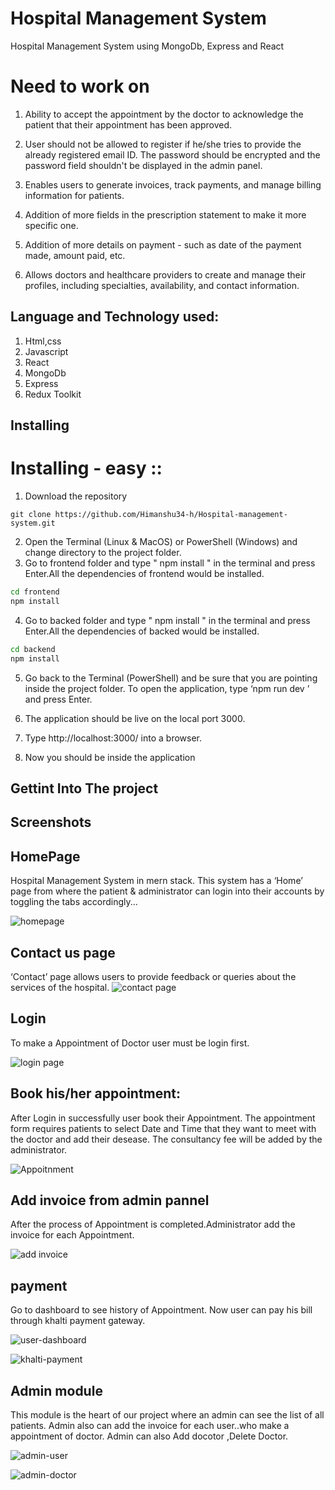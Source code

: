 
# Hospital Management System


Hospital Management System using MongoDb, Express and React


# Need to  work on

1. Ability to accept the appointment by the doctor to acknowledge the patient that their appointment has been approved.


2. User should not be allowed to register if he/she tries to provide the already registered email ID.
The password should be encrypted and the password field shouldn't be displayed in the admin panel.

3. Enables users to generate invoices, track payments, and manage billing information for patients.

4. Addition of more fields in the prescription statement to make it more specific one.

5. Addition of more details on payment - such as date of the payment made, amount paid, etc.

6. Allows doctors and healthcare providers to create and manage their profiles, including specialties, availability, and contact information.


## Language and Technology used:

1. Html,css
2. Javascript
3. React
4. MongoDb
5. Express
6. Redux Toolkit 

## Installing

# Installing - easy ::
1.	Download the repository
```
git clone https://github.com/Himanshu34-h/Hospital-management-system.git
```
2.	Open the Terminal (Linux & MacOS) or PowerShell (Windows) and change directory to the project folder.
3. Go to frontend folder and type " npm install " in the terminal and press Enter.All the dependencies of frontend would be installed.
```bash 
cd frontend 
npm install 
```
4. Go to backed  folder and type " npm install " in the terminal and press Enter.All the dependencies of backed  would be installed.
```bash 
cd backend  
npm install 
```

5.	Go back to the Terminal (PowerShell) and be sure that you are pointing inside the project folder. To open the application, type ‘npm run dev ’ and press Enter.
6.	The application should be live on the local port 3000.  
7.	Type http://localhost:3000/ into a browser.

8.	Now you should be inside the application



## Gettint Into The project


## Screenshots

## HomePage
Hospital Management System in mern stack. This system has a ‘Home’ page from where the patient & administrator can login into their accounts by toggling the tabs accordingly...

![homepage](<Screenshot (4).png>)



## Contact us page

‘Contact’ page allows users to provide feedback or queries about the services of the hospital. 
![contact page](<Screenshot (9).png>)


## Login
To make  a Appointment of Doctor user must be login first.

![login page](login.png)


##  Book his/her appointment:
After Login in successfully user book their  Appointment. The appointment form requires patients to select  Date and Time that they want to meet with the doctor and add their desease. The consultancy fee will be added by the administrator.

![Appoitnment](<Screenshot (7).png>)


## Add invoice from admin pannel

After the process of Appointment is completed.Administrator add the invoice for each Appointment.


![add invoice](<Screenshot (20)-1.png>)


## payment 

 Go to dashboard to see history of Appointment.  Now user can pay his bill through khalti payment gateway.

![user-dashboard](<Screenshot (17).png>)


![khalti-payment](<Screenshot (18).png>)





## Admin module

   This module is the heart of our project where an admin can see the list of all patients. Admin also can add the invoice for each user..who make a appointment of doctor. Admin can also Add docotor ,Delete Doctor.

   
![admin-user](<Screenshot (20).png>)


![admin-doctor](<Screenshot (19).png>)










